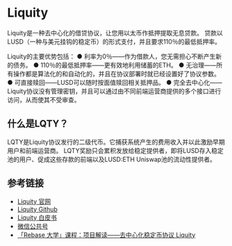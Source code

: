 # Liquity
Liquity是一种去中心化的借贷协议，让您用以太币作抵押提取无息贷款。 贷款以LUSD（一种与美元挂钩的稳定币）的形式支付，并且要求110％的最低抵押率。

Liquity的主要优势包括：
●  利率为0％——作为借款人，您无需担心不断产生新的债务。
●  110％的最低抵押率——更有效地利用储蓄的ETH。
●  无治理——所有操作都是算法化的和自动化的，并且在协议部署时就已经设置好了协议参数。
●  可直接赎回——LUSD可以随时按面值赎回相关抵押品。
●  完全去中心化——Liquity协议没有管理密钥，并且可以通过由不同前端运营商提供的多个接口进行访问，从而使其不受审查。


## 什么是LQTY？

LQTY是Liquity协议发行的二级代币。它捕获系统产生的费用收入并以此激励早期用户和前端运营商。
LQTY奖励只会累积发放给稳定提供者，即将LUSD存入稳定池的用户、促成这些存款的前端以及LUSD:ETH Uniswap池的流动性提供者。


## 参考链接
- [Liquity 官网](https://www.liquity.org/)
- [Liquity Github](https://github.com/liquity/)
- [Liquity 白皮书](https://docsend.com/view/bwiczmy)
- [微信公共号](https://mp.weixin.qq.com/mp/profile_ext?action=home&__biz=MzkzODI1MTk2MQ==&scene=124#wechat_redirect)
- [「Rebase 大学」课程：项目解读——去中心化稳定币协议 Liquity](https://www.bilibili.com/video/BV1iV411J7dr)
